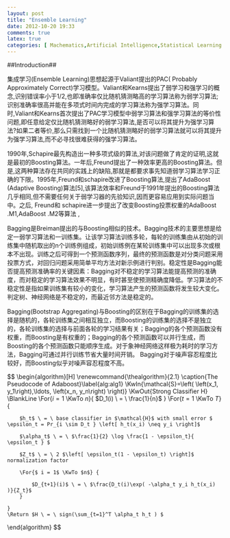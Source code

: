 ```yaml
---
layout: post
title: "Ensemble Learning"
date: 2012-10-20 19:33
comments: true
latex: true
categories: [ Machematics,Artificial Intelligence,Statistical Learning Theory,Machine Learning,Pattern Recognition,Computer Vision,Data Mining,Natural Language Processing,Information Retrieval ]
---
```


##Introduction##

集成学习(Ensemble Learning)思想起源于Valiant提出的PAC( Probably Approximately Correct)学习模型。Valiant和Kearns提出了弱学习和强学习的概念,识别错误率小于1/2,也即准确率仅比随机猜测略高的学习算法称为弱学习算法;识别准确率很高并能在多项式时间内完成的学习算法称为强学习算法。同时,Valiant和Kearns首次提出了PAC学习模型中弱学习算法和强学习算法的等价性问题,即任意给定仅比随机猜测略好的弱学习算法,是否可以将其提升为强学习算法?如果二者等价,那么只需找到一个比随机猜测略好的弱学习算法就可以将其提升为强学习算法,而不必寻找很难获得的强学习算法。

<!-- more -->

1990年,Schapire最先构造出一种多项式级的算法,对该问题做了肯定的证明,这就是最初的Boosting算法。一年后,Freund提出了一种效率更高的Boosting算法。但是,这两种算法存在共同的实践上的缺陷,那就是都要求事先知道弱学习算法学习正确的下限。1995年,Freund和schapire改进了Boosting算法,提出了AdaBoost (Adaptive Boosting)算法[5],该算法效率和Freund于1991年提出的Boosting算法几乎相同,但不需要任何关于弱学习器的先验知识,因而更容易应用到实际问题当中。之后, Freund和 schapire进一步提出了改变Boosting投票权重的AdaBoost .M1,AdaBoost .M2等算法 ,

Bagging是Breiman提出的与Boosting相似的技术。Bagging技术的主要思想是给定一弱学习算法和一训练集。让该学习算法训练多轮，每轮的训练集由从初始的训练集中随机取出的n个训练例组成，初始训练例在某轮训练集中可以出现多次或根本不出现。训练之后可得到一个预测函数序列，最终的预测函数是对分类问题采用投票方式，对回归问题采用简单平均方法对新示例进行判别。稳定性是Bagging能否提高预测准确率的关键因素：Bagging对不稳定的学习算法能提高预测的准确度，而对稳定的学习算法效果不明显，有时甚至使预测精确度降低。学习算法的不稳定性是指如果训练集有较小的变化，学习算法产生的预测函数将发生较大变化。判定树、神经网络是不稳定的，而最近邻方法是稳定的。

Bagging(Bootstrap Aggregating)与Boosting的区别在于Bagging的训练集的选择是随机的，各轮训练集之间相互独立，而Boosting的训练集的选择不是独立的，各轮训练集的选择与前面各轮的学习结果有关；Bagging的各个预测函数没有权重，而Boosting是有权重的；Bagging的各个预测函数可以并行生成，而Boosting的各个预测函数只能顺序生成。对于象神经网络这样极为耗时的学习方法，Bagging可通过并行训练节省大量时间开销。
Bagging对于噪声容忍程度比较好，而Boosting似乎对噪声容忍程度不高。

$$
\begin{algorithm}[H]
\renewcommand{\thealgorithm}{2.1}
\caption{The Pseudocode of Adaboost}\label{alg:alg1}
\KwIn{\mathcal{S}=\left(  \left(x_1, y_1\right),\ldots, \left(x_n, y_n\right) \right)}
\KwOut{Strong Classifier H}
	\BlankLine
	\For{$i = 1$ \KwTo $n$}{
		$D_1(i) \ = \ \frac{1}{n}$
	}
	\For{$t = 1$ \KwTo $T$}{
		
		$h_t$ \ = \ base classifier in $\mathcal{H}$ with small error $ \epsilon_t = Pr_{i \sim D_t } \left[ h_t(x_i) \neq y_i \right]$
			
		$\alpha_t$ \ = \ $\frac{1}{2} \log \frac{1 - \epsilon_t}{ \epsilon_t } $
		
		$Z_t$ \ = \ 2 $\left[ \epsilon_t(1 - \epsilon_t) \right]$  normalization factor
		
		\For{$ i = 1$ \KwTo $n$} {
		
			$D_{t+1}(i)$ \ = \ $\frac{D_t(i)\exp( -\alpha_t y_i h_t(x_i)  )}{Z_t}$
		}
		
	}
	\Return $H \ = \ sign(\sum_{t=1}^T \alpha_t h_t ) $
	
\end{algorithm}
$$


